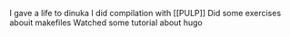 I gave a life to dinuka
I did compilation with [[PULP]]
Did some exercises abouit makefiles
Watched some tutorial about hugo
